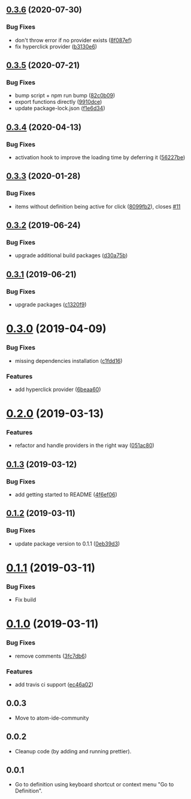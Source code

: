 ## [0.3.6](https://github.com/atom-ide-community/atom-ide-definitions/compare/v0.3.5...v0.3.6) (2020-07-30)

### Bug Fixes

- don't throw error if no provider exists ([8f087ef](https://github.com/atom-ide-community/atom-ide-definitions/commit/8f087ef9fdf6087455eb54a34b81129befd72c90))
- fix hyperclick provider ([b3130e6](https://github.com/atom-ide-community/atom-ide-definitions/commit/b3130e6832cd438593d0d86e9e0113cdf41b7bc1))

## [0.3.5](https://github.com/atom-ide-community/atom-ide-definitions/compare/v0.3.4...v0.3.5) (2020-07-21)

### Bug Fixes

- bump script + npm run bump ([82c0b09](https://github.com/atom-ide-community/atom-ide-definitions/commit/82c0b096d336644093cbfe90a4626267bdf69436))
- export functions directly ([9910dce](https://github.com/atom-ide-community/atom-ide-definitions/commit/9910dced0276f4228481e7d49bb06531073de6b5))
- update package-lock.json ([f1e6d34](https://github.com/atom-ide-community/atom-ide-definitions/commit/f1e6d3400bf013b6bfbe1e20e26c503b033d210f))

## [0.3.4](https://github.com/atom-ide-community/atom-ide-definitions/compare/v0.3.3...v0.3.4) (2020-04-13)

### Bug Fixes

- activation hook to improve the loading time by deferring it ([56227be](https://github.com/atom-ide-community/atom-ide-definitions/commit/56227be))

## [0.3.3](https://github.com/atom-ide-community/atom-ide-definitions/compare/v0.3.2...v0.3.3) (2020-01-28)

### Bug Fixes

- items without definition being active for click ([8099fb2](https://github.com/atom-ide-community/atom-ide-definitions/commit/8099fb2)), closes [#11](https://github.com/atom-ide-community/atom-ide-definitions/issues/11)

## [0.3.2](https://github.com/atom-ide-community/atom-ide-definitions/compare/v0.3.1...v0.3.2) (2019-06-24)

### Bug Fixes

- upgrade additional build packages ([d30a75b](https://github.com/atom-ide-community/atom-ide-definitions/commit/d30a75b))

## [0.3.1](https://github.com/atom-ide-community/atom-ide-definitions/compare/v0.3.0...v0.3.1) (2019-06-21)

### Bug Fixes

- upgrade packages ([c1320f9](https://github.com/atom-ide-community/atom-ide-definitions/commit/c1320f9))

# [0.3.0](https://github.com/atom-ide-community/atom-ide-definitions/compare/v0.2.0...v0.3.0) (2019-04-09)

### Bug Fixes

- missing dependencies installation ([c1fdd16](https://github.com/atom-ide-community/atom-ide-definitions/commit/c1fdd16))

### Features

- add hyperclick provider ([6beaa60](https://github.com/atom-ide-community/atom-ide-definitions/commit/6beaa60))

# [0.2.0](https://github.com/atom-ide-community/atom-ide-definitions/compare/v0.1.3...v0.2.0) (2019-03-13)

### Features

- refactor and handle providers in the right way ([051ac80](https://github.com/atom-ide-community/atom-ide-definitions/commit/051ac80))

## [0.1.3](https://github.com/atom-ide-community/atom-ide-definitions/compare/v0.1.2...v0.1.3) (2019-03-12)

### Bug Fixes

- add getting started to README ([4f6ef06](https://github.com/atom-ide-community/atom-ide-definitions/commit/4f6ef06))

## [0.1.2](https://github.com/atom-ide-community/atom-ide-definitions/compare/v0.1.1...v0.1.2) (2019-03-11)

### Bug Fixes

- update package version to 0.1.1 ([0eb39d3](https://github.com/atom-ide-community/atom-ide-definitions/commit/0eb39d3))

# [0.1.1](https://github.com/atom-ide-community/atom-ide-definitions/compare/v0.1.0...v0.1.1) (2019-03-11)

### Bug Fixes

- Fix build

# [0.1.0](https://github.com/atom-ide-community/atom-ide-definitions/compare/v0.0.3...v0.1.0) (2019-03-11)

### Bug Fixes

- remove comments ([3fc7db6](https://github.com/atom-ide-community/atom-ide-definitions/commit/3fc7db6))

### Features

- add travis ci support ([ec46a02](https://github.com/atom-ide-community/atom-ide-definitions/commit/ec46a02))

## 0.0.3

- Move to atom-ide-community

## 0.0.2

- Cleanup code (by adding and running prettier).

## 0.0.1

- Go to definition using keyboard shortcut or context menu "Go to Definition".

